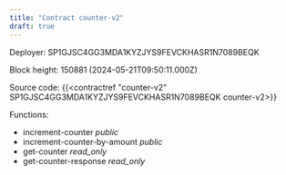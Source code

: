 ```yaml
---
title: "Contract counter-v2"
draft: true
---
```

Deployer: SP1GJSC4GG3MDA1KYZJYS9FEVCKHASR1N7089BEQK


 



Block height: 150881 (2024-05-21T09:50:11.000Z)

Source code: {{<contractref "counter-v2" SP1GJSC4GG3MDA1KYZJYS9FEVCKHASR1N7089BEQK counter-v2>}}

Functions:

* increment-counter _public_
* increment-counter-by-amount _public_
* get-counter _read_only_
* get-counter-response _read_only_
